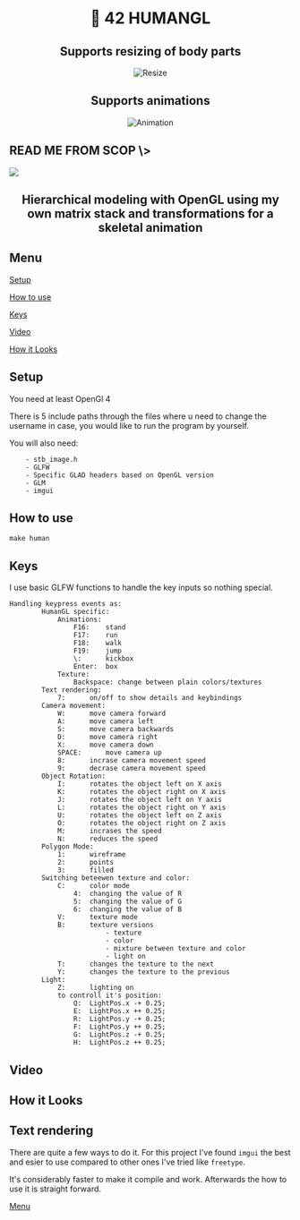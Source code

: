 <h1 align="center">📖 42 HUMANGL</h1>

<h2 align="center">Supports resizing of body parts</h2>

<p align="center">
  <img src="/readme_src/resize.gif" alt="Resize">
</p>

<h2 align="center">Supports animations</h2>

<p align="center">
  <img src="/readme_src/animations.gif" alt="Animation">
</p>

<h2>READ ME FROM SCOP \></h2>

<img align=center src="https://github.com/zstenger93/scop/blob/master/readme_src/nutshell.jpeg">

<h2 align="center">Hierarchical modeling with OpenGL using my own matrix stack and transformations for a skeletal animation</h2>

## Menu

[Setup](#setup)

[How to use](#how-to-use)

[Keys](#keys)

[Video](#video)

[How it Looks](#how-it-looks)

## Setup

You need at least OpenGl 4

There is 5 include paths through the files where u need to change the username in case, you would like to run the program by yourself.

You will also need:
```
	- stb_image.h
	- GLFW
	- Specific GLAD headers based on OpenGL version
	- GLM
	- imgui
```

## How to use

```
make human
```

## Keys

I use basic GLFW functions to handle the key inputs so nothing special.

```
Handling keypress events as:
		HumanGL specific:
			Animations:
				F16:	stand
				F17:	run
				F18:	walk
				F19:	jump
				\:		kickbox
				Enter:	box
			Texture:
				Backspace: change between plain colors/textures
		Text rendering:
			7:		on/off to show details and keybindings
		Camera movement:
			W:		move camera forward
			A:		move camera left
			S:		move camera backwards
			D:		move camera right
			X:		move camera down
			SPACE:		move camera up
			8:		incrase camera movement speed
			9:		decrase camera movement speed
		Object Rotation:
			I:		rotates the object left on X axis
			K:		rotates the object right on X axis
			J:		rotates the object left on Y axis
			L:		rotates the object right on Y axis
			U:		rotates the object left on Z axis
			O:		rotates the object right on Z axis
			M:		incrases the speed
			N:		reduces the speed
		Polygon Mode:
			1: 		wireframe
			2:		points
			3:		filled
		Switching beteewen texture and color:
			C:		color mode
				4:	changing the value of R
				5:	changing the value of G
				6:	changing the value of B
			V:		texture mode
			B:		texture versions
						- texture
						- color
						- mixture between texture and color
						- light on
			T:		changes the texture to the next
			Y:		changes the texture to the previous
		Light:
			Z:		lighting on
			to controll it's position:
				Q:	LightPos.x -+ 0.25;
				E:	LightPos.x ++ 0.25;
				R:	LightPos.y -+ 0.25;
				F:	LightPos.y ++ 0.25;
				G:	LightPos.z -+ 0.25;
				H:	LightPos.z ++ 0.25;

```

## Video



## How it Looks



## Text rendering

There are quite a few ways to do it. For this project I've found `imgui` the best and esier to use compared to other ones I've tried like `freetype`.

It's considerably faster to make it compile and work. Afterwards the how to use it is straight forward.

[Menu](#menu)